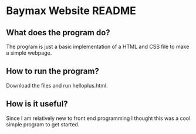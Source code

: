 # Baymax Website README

## What does the program do? 

The program is just a basic implementation of a HTML and CSS file to make a simple webpage.

## How to run the program? 
Download the files and run helloplus.html.

## How is it useful?
Since I am relatively new to front end programming I thought this was a 
cool simple program to get started.
